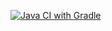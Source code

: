[![Java CI with Gradle](https://github.com/AlinaKostromina/bdd/actions/workflows/gradle.yml/badge.svg)](https://github.com/AlinaKostromina/bdd/actions/workflows/gradle.yml)
